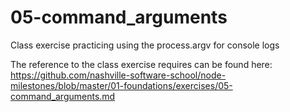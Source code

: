 # 05-command_arguments
Class exercise practicing using the process.argv for console logs

The reference to the class exercise requires can be found here:
https://github.com/nashville-software-school/node-milestones/blob/master/01-foundations/exercises/05-command_arguments.md
